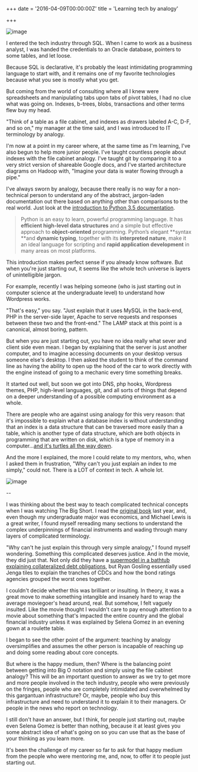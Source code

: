 +++
date = '2016-04-09T00:00:00Z'
title = 'Learning tech by analogy'

+++

![image](https://raw.githubusercontent.com/veekaybee/veekaybee.github.io/master/images/jenga.jpeg)


I entered the tech industry through SQL. When I came to work as a business analyst, I was handed the credentials to an Oracle database, pointers to some tables, and let loose. 

Because SQL is declarative, it's probably the least intimidating programming language to start with, and it remains one of my favorite technologies because what you see is mostly what you get. 

But coming from the world of consulting where all I knew were spreadsheets and manipulating tabs upon tabs of pivot tables, I had no clue what was going on. Indexes, b-trees, blobs, transactions and other terms flew buy my head. 

"Think of a table as a file cabinet, and indexes as drawers labeled A-C, D-F, and so on," my manager at the time said, and I was introduced to IT terminology by analogy. 

I'm now at a point in my career where, at the same time as I'm learning, I've also begun to help more junior people. I've taught countless people about indexes with the file cabinet analogy. I've taught git by comparing it to a very strict version of shareable Google docs, and I've started architecture diagrams on Hadoop with, "Imagine your data is water flowing through a pipe."

I've always sworn by analogy, because there really is no way for a non-technical person to understand any of the abstract, jargon-laden documentation out there based on anything other than comparisons to the real world.  Just look at the [introduction to Python 3.5 documentation](https://docs.python.org/3/tutorial/index.html). 

> Python is an easy to learn, powerful programming language. It has **efficient high-level data structures** and a simple but effective approach to **object-oriented** programming. Python’s elegant **syntax **and **dynamic typing**, together with its **interpreted nature**, make it an ideal language for scripting and **rapid application development** in many areas on most platforms.

This introduction makes perfect sense if you already know software. But when you're just starting out, it seems like the whole tech universe is layers of unintelligible jargon. 

For example, recently I was helping someone (who is just starting out in computer science at the undergraduate level) to understand how Wordpress works. 

"That's easy," you say.  "Just explain that it uses MySQL in the back-end, PHP in the server-side layer, Apache to serve requests and responses between these two and the front-end." The LAMP stack at this point is a canonical, almost boring, pattern. 

But when you are just starting out, you have no idea really what sever and client side even mean.  I began by explaining that the server is just another computer, and to imagine accessing documents on your desktop versus someone else's desktop. I then asked the student to think of the command line as having the ability to open up the hood of the car to work directly with the engine instead of going to a mechanic every time something breaks. 

It started out well, but soon we got into DNS, php hooks, Wordpress themes, PHP, high-level languages, git, and all sorts of things that depend on a deeper understanding of a possible computing environment as a whole. 

There are people who are against using analogy for this very reason: that it's impossible to explain what a database index is without understanding that an index is a data structure that can be traversed more easily than a table, which is another type of data structure, which are both objects in programming that are written on disk, which is a type of memory in a computer...[and it's turtles all the way down](https://plus.google.com/+JeanBaptisteQueru/posts/dfydM2Cnepe). 

And the more I explained, the more I could relate to my mentors, who, when I asked them in frustration, "Why can't you just explain an index to me simply," could not. There is a LOT of context in tech. A whole lot. 

![image](http://abstrusegoose.com/strips/computer_programming_101.png)

--

I was thinking about the best way to teach complicated technical concepts when I was watching The Big Short. I read the [original book](https://en.wikipedia.org/wiki/The_Big_Short) last year, and, even though my undergraduate major was economics, and Michael Lewis is a great writer, I found myself rereading many sections to understand the complex underpinnings of financial instruments and wading through many layers of complicated terminology. 

"Why can't he just explain this through very simple analogy," I found myself wondering. Something this complicated deserves justice.  And in the movie, they did just that. Not only did they have a [supermodel in a bathtub explaining collateralized debt obligations](https://www.youtube.com/watch?v=epb98OcFLZE), but Ryan Gosling essentially used Jenga tiles to explain the tranches of CDCs and how the bond ratings agencies grouped the worst ones together.  

I couldn't decide whether this was brilliant or insulting. In theory, it was a great move to make something intangible and insanely hard to wrap the average moviegoer's head around, real. But somehow, I felt vaguely insulted. Like the movie thought I wouldn't care to pay enough attention to a movie about something that's impacted the entire country and the global financial industry unless it was explained by Selena Gomez in an evening gown at a roulette table. 

I began to see the other point of the argument: teaching by analogy oversimplifies and assumes the other person is incapable of reaching up and doing some reading about core concepts. 

But where is the happy medium, then? Where is the balancing point between getting into  Big O notation and simply using the file cabinet analogy? This will be an important question to answer as we try to get more and more people involved in the tech industry, people who were previously on the fringes, people who are completely intimidated and overwhelmed by this gargantuan infrastructure? Or, maybe, people who buy this infrastructure and need to understand it to explain it to their managers. Or people in the news who report on technology. 

I still don't have an answer, but I think, for people just starting out, maybe even Selena Gomez is better than nothing, because it at least gives you some abstract idea of what's going on so you can use that as the base of your thinking as you learn more. 

It's been the challenge of my career so far to ask for that happy medium from the people who were mentoring me, and, now, to offer it to people just starting out. 
